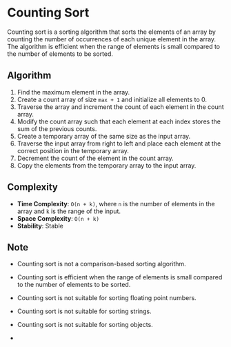 # Counting Sort

Counting sort is a sorting algorithm that sorts the elements of an array by counting the number of occurrences of each unique element in the array. The algorithm is efficient when the range of elements is small compared to the number of elements to be sorted.

## Algorithm

1. Find the maximum element in the array.
2. Create a count array of size `max + 1` and initialize all elements to 0.
3. Traverse the array and increment the count of each element in the count array.
4. Modify the count array such that each element at each index stores the sum of the previous counts.
5. Create a temporary array of the same size as the input array.
6. Traverse the input array from right to left and place each element at the correct position in the temporary array.
7. Decrement the count of the element in the count array.
8. Copy the elements from the temporary array to the input array.

## Complexity

- **Time Complexity**: `O(n + k)`, where `n` is the number of elements in the array and `k` is the range of the input.
- **Space Complexity**: `O(n + k)`
- **Stability**: Stable

## Note

- Counting sort is not a comparison-based sorting algorithm.
- Counting sort is efficient when the range of elements is small compared to the number of elements to be sorted.
- Counting sort is not suitable for sorting floating point numbers.
- Counting sort is not suitable for sorting strings.
- Counting sort is not suitable for sorting objects.


- 
